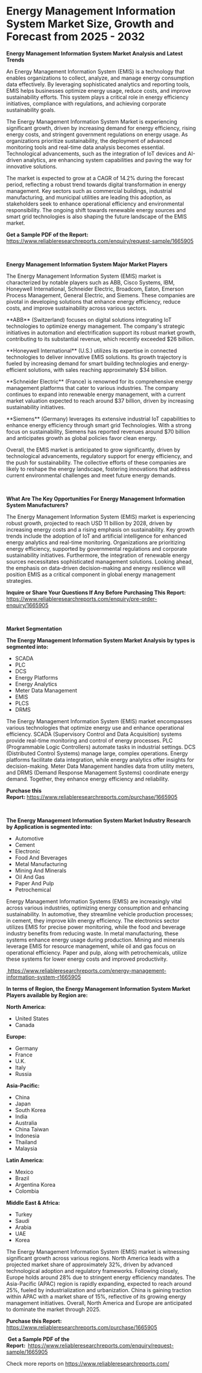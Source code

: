 <p><h1>Energy Management Information System Market Size, Growth and Forecast from 2025 - 2032</h1></p><p><strong>Energy Management Information System Market Analysis and Latest Trends</strong></p>
<p><p>An Energy Management Information System (EMIS) is a technology that enables organizations to collect, analyze, and manage energy consumption data effectively. By leveraging sophisticated analytics and reporting tools, EMIS helps businesses optimize energy usage, reduce costs, and improve sustainability efforts. This system plays a critical role in energy efficiency initiatives, compliance with regulations, and achieving corporate sustainability goals.</p><p>The Energy Management Information System Market is experiencing significant growth, driven by increasing demand for energy efficiency, rising energy costs, and stringent government regulations on energy usage. As organizations prioritize sustainability, the deployment of advanced monitoring tools and real-time data analysis becomes essential. Technological advancements, such as the integration of IoT devices and AI-driven analytics, are enhancing system capabilities and paving the way for innovative solutions.</p><p>The market is expected to grow at a CAGR of 14.2% during the forecast period, reflecting a robust trend towards digital transformation in energy management. Key sectors such as commercial buildings, industrial manufacturing, and municipal utilities are leading this adoption, as stakeholders seek to enhance operational efficiency and environmental responsibility. The ongoing shift towards renewable energy sources and smart grid technologies is also shaping the future landscape of the EMIS market.</p></p>
<p><strong>Get a Sample PDF of the Report:&nbsp;</strong> <a href="https://www.reliableresearchreports.com/enquiry/request-sample/1665905?utm_campaign=2476&utm_medium=2&utm_source=Github&utm_content=ia&utm_term=13022025&utm_id=energy-management-information-system">https://www.reliableresearchreports.com/enquiry/request-sample/1665905</a></p>
<p>&nbsp;</p>
<p><strong>Energy Management Information System Major Market Players</strong></p>
<p><p>The Energy Management Information System (EMIS) market is characterized by notable players such as ABB, Cisco Systems, IBM, Honeywell International, Schneider Electric, Broadcom, Eaton, Emerson Process Management, General Electric, and Siemens. These companies are pivotal in developing solutions that enhance energy efficiency, reduce costs, and improve sustainability across various sectors.</p><p>**ABB** (Switzerland) focuses on digital solutions integrating IoT technologies to optimize energy management. The company's strategic initiatives in automation and electrification support its robust market growth, contributing to its substantial revenue, which recently exceeded $26 billion.</p><p>**Honeywell International** (U.S.) utilizes its expertise in connected technologies to deliver innovative EMIS solutions. Its growth trajectory is fueled by increasing demand for smart building technologies and energy-efficient solutions, with sales reaching approximately $34 billion.</p><p>**Schneider Electric** (France) is renowned for its comprehensive energy management platforms that cater to various industries. The company continues to expand into renewable energy management, with a current market valuation expected to reach around $37 billion, driven by increasing sustainability initiatives.</p><p>**Siemens** (Germany) leverages its extensive industrial IoT capabilities to enhance energy efficiency through smart grid Technologies. With a strong focus on sustainability, Siemens has reported revenues around $70 billion and anticipates growth as global policies favor clean energy.</p><p>Overall, the EMIS market is anticipated to grow significantly, driven by technological advancements, regulatory support for energy efficiency, and the push for sustainability. The collective efforts of these companies are likely to reshape the energy landscape, fostering innovations that address current environmental challenges and meet future energy demands.</p></p>
<p>&nbsp;</p>
<p><strong>What Are The Key Opportunities For Energy Management Information System Manufacturers?</strong></p>
<p><p>The Energy Management Information System (EMIS) market is experiencing robust growth, projected to reach USD 11 billion by 2028, driven by increasing energy costs and a rising emphasis on sustainability. Key growth trends include the adoption of IoT and artificial intelligence for enhanced energy analytics and real-time monitoring. Organizations are prioritizing energy efficiency, supported by governmental regulations and corporate sustainability initiatives. Furthermore, the integration of renewable energy sources necessitates sophisticated management solutions. Looking ahead, the emphasis on data-driven decision-making and energy resilience will position EMIS as a critical component in global energy management strategies.</p></p>
<p><strong>Inquire or Share Your Questions If Any Before Purchasing This Report:</strong> <a href="https://www.reliableresearchreports.com/enquiry/pre-order-enquiry/1665905?utm_campaign=2476&utm_medium=2&utm_source=Github&utm_content=ia&utm_term=13022025&utm_id=energy-management-information-system">https://www.reliableresearchreports.com/enquiry/pre-order-enquiry/1665905</a></p>
<p>&nbsp;</p>
<p><strong>Market Segmentation</strong></p>
<p><strong>The Energy Management Information System Market Analysis by types is segmented into:</strong></p>
<p><ul><li>SCADA</li><li>PLC</li><li>DCS</li><li>Energy Platforms</li><li>Energy Analytics</li><li>Meter Data Management</li><li>EMIS</li><li>PLCS</li><li>DRMS</li></ul></p>
<p><p>The Energy Management Information System (EMIS) market encompasses various technologies that optimize energy use and enhance operational efficiency. SCADA (Supervisory Control and Data Acquisition) systems provide real-time monitoring and control of energy processes. PLC (Programmable Logic Controllers) automate tasks in industrial settings. DCS (Distributed Control Systems) manage large, complex operations. Energy platforms facilitate data integration, while energy analytics offer insights for decision-making. Meter Data Management handles data from utility meters, and DRMS (Demand Response Management Systems) coordinate energy demand. Together, they enhance energy efficiency and reliability.</p></p>
<p><strong>Purchase this Report:&nbsp;</strong><a href="https://www.reliableresearchreports.com/purchase/1665905?utm_campaign=2476&utm_medium=2&utm_source=Github&utm_content=ia&utm_term=13022025&utm_id=energy-management-information-system">https://www.reliableresearchreports.com/purchase/1665905</a></p>
<p>&nbsp;</p>
<p><strong>The Energy Management Information System Market Industry Research by Application is segmented into:</strong></p>
<p><ul><li>Automotive</li><li>Cement</li><li>Electronic</li><li>Food And Beverages</li><li>Metal Manufacturing</li><li>Mining And Minerals</li><li>Oil And Gas</li><li>Paper And Pulp</li><li>Petrochemical</li></ul></p>
<p><p>Energy Management Information Systems (EMIS) are increasingly vital across various industries, optimizing energy consumption and enhancing sustainability. In automotive, they streamline vehicle production processes; in cement, they improve kiln energy efficiency. The electronics sector utilizes EMIS for precise power monitoring, while the food and beverage industry benefits from reducing waste. In metal manufacturing, these systems enhance energy usage during production. Mining and minerals leverage EMIS for resource management, while oil and gas focus on operational efficiency. Paper and pulp, along with petrochemicals, utilize these systems for lower energy costs and improved productivity.</p></p>
<p><a href="https://www.reliableresearchreports.com/energy-management-information-system-r1665905?utm_campaign=2476&utm_medium=2&utm_source=Github&utm_content=ia&utm_term=13022025&utm_id=energy-management-information-system">&nbsp;https://www.reliableresearchreports.com/energy-management-information-system-r1665905</a></p>
<p><strong>In terms of Region, the Energy Management Information System Market Players available by Region are:</strong></p>
<p>
    <p> <strong> North America: </strong>
        <ul>
            <li>United States</li>
            <li>Canada</li>
        </ul>
        </p> 
    <p> <strong> Europe: </strong>
        <ul>
            <li>Germany</li>
            <li>France</li>
            <li>U.K.</li>
            <li>Italy</li>
            <li>Russia</li>
        </ul>
        </p> 
    <p> <strong> Asia-Pacific: </strong>
        <ul>
            <li>China</li>
            <li>Japan</li>
            <li>South Korea</li>
            <li>India</li>
            <li>Australia</li>
            <li>China Taiwan</li>
            <li>Indonesia</li>
            <li>Thailand</li>
            <li>Malaysia</li>
        </ul>
        </p> 
    <p> <strong> Latin America: </strong>
        <ul>
            <li>Mexico</li>
            <li>Brazil</li>
            <li>Argentina Korea</li>
            <li>Colombia</li>
        </ul>
        </p> 
    <p> <strong> Middle East & Africa: </strong>
        <ul>
            <li>Turkey</li>
            <li>Saudi</li>
            <li>Arabia</li>
            <li>UAE</li>
            <li>Korea</li>
        </ul>
    </p>
    </p>
<p><p>The Energy Management Information System (EMIS) market is witnessing significant growth across various regions. North America leads with a projected market share of approximately 32%, driven by advanced technological adoption and regulatory frameworks. Following closely, Europe holds around 28% due to stringent energy efficiency mandates. The Asia-Pacific (APAC) region is rapidly expanding, expected to reach around 25%, fueled by industrialization and urbanization. China is gaining traction within APAC with a market share of 15%, reflective of its growing energy management initiatives. Overall, North America and Europe are anticipated to dominate the market through 2025.</p></p>
<p><strong>Purchase this Report: </strong><a href="https://www.reliableresearchreports.com/purchase/1665905?utm_campaign=2476&utm_medium=2&utm_source=Github&utm_content=ia&utm_term=13022025&utm_id=energy-management-information-system">https://www.reliableresearchreports.com/purchase/1665905</a></p>
<p>&nbsp;<strong>Get a Sample PDF of the Report:&nbsp;&nbsp;</strong><a href="https://www.reliableresearchreports.com/enquiry/request-sample/1665905?utm_campaign=2476&utm_medium=2&utm_source=Github&utm_content=ia&utm_term=13022025&utm_id=energy-management-information-system">https://www.reliableresearchreports.com/enquiry/request-sample/1665905</a></p>
<p><strong></strong></p>
<p>Check more reports on <a href="https://www.reliableresearchreports.com/?utm_campaign=2476&utm_medium=2&utm_source=Github&utm_content=ia&utm_term=13022025&utm_id=energy-management-information-system">https://www.reliableresearchreports.com/</a></p>